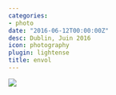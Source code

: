 ```yaml
---
categories:
- photo
date: "2016-06-12T00:00:00Z"
desc: Dublin, Juin 2016
icon: photography
plugin: lightense
title: envol
---
```


<img src="/img/photography/envol.gif" data-action="zoom" />

